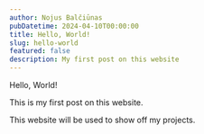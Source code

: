 ```yaml
---
author: Nojus Balčiūnas
pubDatetime: 2024-04-10T00:00:00
title: Hello, World!
slug: hello-world
featured: false
description: My first post on this website
---
```


Hello, World!

This is my first post on this website.

This website will be used to show off my projects.
